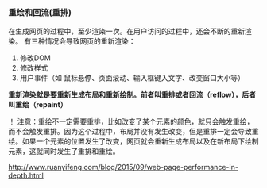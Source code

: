 ### 重绘和回流(重排)

在生成网页的过程中，至少渲染一次。在用户访问的过程中，还会不断的重新渲染。
有三种情况会导致网页的重新渲染：

1. 修改DOM
2.  修改样式
3. 用户事件（如 鼠标悬停、页面滚动、输入框键入文字、改变窗口大小等）

**重新渲染就是要重新生成布局和重新绘制。前者叫重排或者回流（reflow），后者叫重绘（repaint）**

！ 注意：重绘不一定需要重排，比如改变了某个元素的颜色，就只会触发重绘，而不会触发重排。因为这个过程中，布局并没有发生改变，但是重排一定会导致重绘。如果一个元素的位置发生了改变，网页就会重新生成布局以及在新布局下绘制元素，这就同时发生了重排和重绘。

http://www.ruanyifeng.com/blog/2015/09/web-page-performance-in-depth.html
